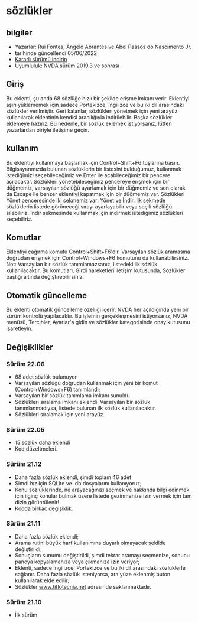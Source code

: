 # sözlükler


## bilgiler
* Yazarlar: Rui Fontes, Ângelo Abrantes ve Abel Passos do Nascimento Jr.
* tarihinde güncellendi 05/06/2022
* [Kararlı sürümü indirin][1]
* Uyumluluk: NVDA sürüm 2019.3 ve sonrası


## Giriş
Bu eklenti, şu anda 68 sözlüğe hızlı bir şekilde erişme imkanı verir.
Eklentiyi aşırı yüklememek için sadece Portekizce, İngilizce ve bu iki dil arasındaki sözlükler verilmiştir.
Geri kalanlar, sözlükleri yönetmek için yeni arayüz kullanılarak eklentinin kendisi aracılığıyla indirilebilir.
Başka sözlükler eklemeye hazırız. Bu nedenle, bir sözlük eklemek istiyorsanız, lütfen yazarlardan biriyle iletişime geçin.


## kullanım
Bu eklentiyi kullanmaya başlamak için Control+Shift+F6 tuşlarına basın.
Bilgisayarımızda bulunan sözlüklerin bir listesini bulduğumuz, kullanmak istediğimizi seçebileceğimiz ve Enter ile açabileceğimiz bir pencere açılacaktır.
Sözlükleri yönetebileceğimiz pencereye erişmek için bir düğmemiz, varsayılan sözlüğü ayarlamak için bir düğmemiz ve son olarak da Escape ile benzer eklentiyi kapatmak için bir düğmemiz var.
Sözlükleri Yönet penceresinde iki sekmemiz var: Yönet ve İndir.
İlk sekmede sözlüklerin listede görüneceği sırayı ayarlayabilir veya seçili sözlüğü silebiliriz.
İndir sekmesinde kullanmak için indirmek istediğimiz sözlükleri seçebiliriz.


## Komutlar
Eklentiyi çağırma komutu Control+Shift+F6'dır.
Varsayılan sözlük aramasına doğrudan erişmek için Control+Windows+F6 komutunu da kullanabilirsiniz.
Not: Varsayılan bir sözlük tanımlamazsanız, listedeki ilk sözlük kullanılacaktır.
Bu komutları, Girdi hareketleri iletişim kutusunda, Sözlükler başlığı altında değiştirebilirsiniz.


## Otomatik güncelleme
Bu eklenti otomatik güncelleme özelliği içerir.
NVDA her açıldığında yeni bir sürüm kontrolü yapılacaktır.
Bu işlemin gerçekleşmesini istiyorsanız, NVDA menüsü, Tercihler, Ayarlar'a gidin ve sözlükler kategorisinde onay kutusunu işaretleyin.


## Değişiklikler


### Sürüm 22.06
* 68 adet sözlük bulunuyor
* Varsayılan sözlüğü doğrudan kullanmak için yeni bir komut (Control+Windows+F6) tanımlandı;
* Varsayılan bir sözlük tanımlama imkanı sunuldu
* Sözlükleri sıralama imkanı eklendi. Varsayılan bir sözlük tanımlanmadıysa, listede bulunan ilk sözlük kullanılacaktır.
* Sözlükleri sıralamak için yeni arayüz.

### Sürüm 22.05
* 15 sözlük daha eklendi
* Kod düzeltmeleri.

### Sürüm 21.12
* Daha fazla sözlük eklendi, şimdi toplam 46 adet
* Şimdi hız için SQLite ve .db dosyalarını kullanıyoruz;
* Konu sözlüklerinde, ne arayacağınızı seçmek ve hakkında bilgi edinmek için ilginç konular bulmak üzere listede gezinmenize izin vermek için tam dizin görüntülenir!
* Kodda birkaç değişiklik.

### Sürüm 21.11
* Daha fazla sözlük eklendi;
* Arama rutini büyük harf kullanımına duyarlı olmayacak şekilde değiştirildi;
* Sonuçların sunumu değiştirildi, şimdi tekrar aramayı seçmenize, sonucu panoya kopyalamanıza veya çıkmanıza izin veriyor;
* Eklenti, sadece İngilizce, Portekizce ve bu iki dil arasındaki sözlüklerle sağlanır. Daha fazla sözlük isteniyorsa, ara yüze eklenmiş buton kullanılarak elde edilir;
* Sözlükler www.tiflotecnia.net adresinde saklanmaktadır.

### Sürüm 21.10
* İlk sürüm

[1]: https://github.com/ruifontes/Dictionaries/releases/download/22.06/dictionaries-22.06.nvda-addon

